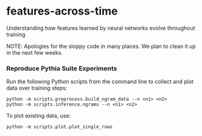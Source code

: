 # features-across-time
Understanding how features learned by neural networks evolve throughout training

NOTE: Apologies for the sloppy code in many places. We plan to clean it up in the next few weeks.

### Reproduce Pythia Suite Experiments

Run the following Python scripts from the command line to collect and plot data over training steps:

```
python -m scripts.preprocess.build_ngram_data --n <n1> <n2>
python -m scripts.inference.ngrams --n <n1> <n2>
```

To plot existing data, use:

```
python -m scripts.plot.plot_single_rows
```
